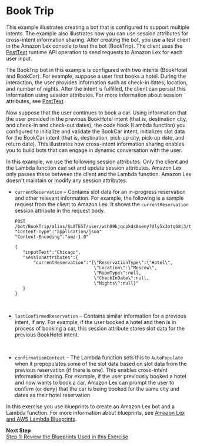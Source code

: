 # Book Trip<a name="ex-book-trip"></a>

This example illustrates creating a bot that is configured to support multiple intents\. The example also illustrates how you can use session attributes for cross\-intent information sharing\. After creating the bot, you use a test client in the Amazon Lex console to test the bot \(BookTrip\)\. The client uses the [PostText](API_runtime_PostText.md) runtime API operation to send requests to Amazon Lex for each user input\. 

The BookTrip bot in this example is configured with two intents \(BookHotel and BookCar\)\. For example, suppose a user first books a hotel\. During the interaction, the user provides information such as check\-in dates, location, and number of nights\. After the intent is fulfilled, the client can persist this information using session attributes\. For more information about session attributes, see [PostText](API_runtime_PostText.md)\. 

Now suppose that the user continues to book a car\. Using information that the user provided in the previous BookHotel intent \(that is, destination city, and check\-in and check\-out dates\), the code hook \(Lambda function\) you configured to initialize and validate the BookCar intent, initializes slot data for the BookCar intent \(that is, destination, pick\-up city, pick\-up date, and return date\)\. This illustrates how cross\-intent information sharing enables you to build bots that can engage in dynamic conversation with the user\. 

In this example, we use the following session attributes\. Only the client and the Lambda function can set and update session attributes\. Amazon Lex only passes these between the client and the Lambda function\. Amazon Lex doesn't maintain or modify any session attributes\.
+ `currentReservation` – Contains slot data for an in\-progress reservation and other relevant information\. For example, the following is a sample request from the client to Amazon Lex\. It shows the `currentReservation` session attribute in the request body\.

  ```
  POST /bot/BookTrip/alias/$LATEST/user/wch89kjqcpkds8seny7dly5x3otq68j3/text
  "Content-Type":"application/json"
  "Content-Encoding":"amz-1.0"
  
  {
     "inputText":"Chicago",
     "sessionAttributes":{
         "currentReservation":"{\"ReservationType\":\"Hotel\",
                                \"Location\":\"Moscow\",
                                \"RoomType\":null,
                                \"CheckInDate\":null,
                                \"Nights\":null}"
     }
  }
  ```

   
+ `lastConfirmedReservation` – Contains similar information for a previous intent, if any\. For example, if the user booked a hotel and then is in process of booking a car, this session attribute stores slot data for the previous BookHotel intent\.

   
+ `confirmationContext` – The Lambda function sets this to `AutoPopulate` when it prepopulates some of the slot data based on slot data from the previous reservation \(if there is one\)\. This enables cross\-intent information sharing\. For example, if the user previously booked a hotel and now wants to book a car, Amazon Lex can prompt the user to confirm \(or deny\) that the car is being booked for the same city and dates as their hotel reservation

In this exercise you use blueprints to create an Amazon Lex bot and a Lambda function\. For more information about blueprints, see [Amazon Lex and AWS Lambda Blueprints](lex-lambda-blueprints.md)\.

**Next Step**  
[Step 1: Review the Blueprints Used in this Exercise](ex-book-trip-blueprints.md)
